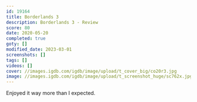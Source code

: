 ```yaml
---
id: 19164
title: Borderlands 3
description: Borderlands 3 - Review
score: 80
date: 2020-05-20
completed: true
goty: []
modified_date: 2023-03-01
screenshots: []
tags: []
videos: []
cover: //images.igdb.com/igdb/image/upload/t_cover_big/co20r3.jpg
image: //images.igdb.com/igdb/image/upload/t_screenshot_huge/sc762x.jpg
---
```

Enjoyed it way more than I expected.